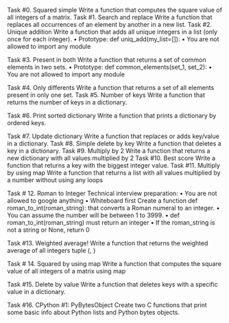 Task #0. Squared simple
Write a function that computes the square value of all integers of a matrix.
Task #1. Search and replace
Write a function that replaces all occurrences of an element by another in a new list.
Task #2. Unique addition
Write a function that adds all unique integers in a list (only once for each integer).
•	Prototype: def uniq_add(my_list=[]):
•	You are not allowed to import any module

Task #3. Present in both
Write a function that returns a set of common elements in two sets.
•	Prototype: def common_elements(set_1, set_2):
•	You are not allowed to import any module

Task #4. Only differents
Write a function that returns a set of all elements present in only one set.
Task #5. Number of keys
Write a function that returns the number of keys in a dictionary.

Task #6. Print sorted dictionary
Write a function that prints a dictionary by ordered keys.

Task #7. Update dictionary
Write a function that replaces or adds key/value in a dictionary.
Task #8. Simple delete by key
Write a function that deletes a key in a dictionary.
Task #9. Multiply by 2
Write a function that returns a new dictionary with all values multiplied by 2
Task #10. Best score
Write a function that returns a key with the biggest integer value.
Task #11. Multiply by using map
Write a function that returns a list with all values multiplied by a number without using any loops

Task # 12. Roman to Integer
Technical interview preparation:
•	You are not allowed to google anything
•	Whiteboard first
Create a function def roman_to_int(roman_string): that converts a Roman numeral to an integer.
•	You can assume the number will be between 1 to 3999.
•	def roman_to_int(roman_string) must return an integer
•	If the roman_string is not a string or None, return 0

Task #13. Weighted average!
Write a function that returns the weighted average of all integers tuple (<score>, <weight>)

Task # 14. Squared by using map
Write a function that computes the square value of all integers of a matrix using map

Task #15. Delete by value
Write a function that deletes keys with a specific value in a dictionary.

Task #16. CPython #1: PyBytesObject
Create two C functions that print some basic info about Python lists and Python bytes objects.

